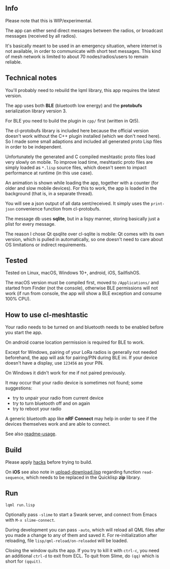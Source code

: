 
Info
----

Please note that this is WIP/experimental.

The app can either send direct messages between the radios, or broadcast
messages (received by all radios).

It's basically meant to be used in an emergency situation, where internet is
not available, in order to communicate with short text messages. This kind of
mesh network is limited to about 70 nodes/radios/users to remain reliable.



Technical notes
---------------

You'll probably need to rebuild the lqml library, this app requires the latest
version.

The app uses both **BLE** (bluetooth low energy) and the **protobufs**
serialization library version 3.

For BLE you need to build the plugin in `cpp/` first (written in Qt5).

The cl-protobufs library is included here because the official version doesn't
work without the C++ plugin installed (which we don't need here). So I made
some small adaptions and included all generated proto Lisp files in order to be
independent.

Unfortunately the generated and C compiled meshtastic proto files load very
slowly on mobile. To improve load time, meshtastic proto files are simply
loaded as `*.lisp` source files, which doesn't seem to impact performance at
runtime (in this use case).

An animation is shown while loading the app, together with a counter (for older
and slow mobile devices). For this to work, the app is loaded in the background
(that is, in a separate thread).

You will see a json output of all data sent/received. It simply uses the
`print-json` convenience function from cl-protobufs.

The message db uses **sqlite**, but in a lispy manner, storing basically just a
plist for every message.

The reason I chose Qt qsqlite over cl-sqlite is mobile: Qt comes with its own
version, which is pulled in automatically, so one doesn't need to care about
OS limitations or indirect requirements.



Tested
------

Tested on Linux, macOS, Windows 10+, android, iOS, SailfishOS.

The macOS version must be compiled first, moved to `/Applications/` and started
from Finder (not the console), otherwise BLE permissions will not work (if run
from console, the app will show a BLE exception and consume 100% CPU).



How to use cl-meshtastic
------------------------

Your radio needs to be turned on and bluetooth needs to be enabled before you
start the app.

On android coarse location permission is required for BLE to work.

Except for Windows, pairing of your LoRa radios is generally not needed
beforehand, the app will ask for pairing/PIN during BLE ini. If your device
doesn't have a display, use `123456` as your PIN.

On Windows it didn't work for me if not paired previously.

It may occur that your radio device is sometimes not found; some suggestions:

* try to unpair your radio from current device
* try to turn bluetooth off and on again
* try to reboot your radio

A generic bluetooth app like **nRF Connect** may help in order to see if the
devices themselves work and are able to connect.

See also [readme-usage](readme-usage.md).


Build
-----

Please apply [hacks](hacks/) before trying to build.

On **iOS** see also note in [upload-download.lisp](lisp/upload-download.lisp)
regarding function `read-sequence`, which needs to be replaced in the Quicklisp
**zip** library.


Run
---
```
lqml run.lisp
```
Optionally pass `-slime` to start a Swank server, and connect from Emacs with
`M-x slime-connect`.

During development you can pass `-auto`, which will reload all QML files after
you made a change to any of them and saved it. For re-initialization after
reloading, file `lisp/qml-reload/on-reloaded` will be loaded.

Closing the window quits the app. If you try to kill it with `ctrl-c`, you need
an additional `ctrl-d` to exit from ECL. To quit from Slime, do `(qq)` which is
short for `(qquit)`.

